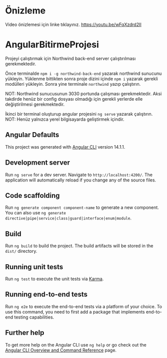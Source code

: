 # Önizleme

Video önizlemesi için linke tıklayınız.
https://youtu.be/wFqXzdrd2II

# AngularBitirmeProjesi

Projeyi çalıştırmak için Northwind back-end server çalıştırılması gerekmektedir.

Önce terminalde `npm i -g northwind-back-end` yazarak northwind sunucunu yükleyin.
Yüklenme bittikten sonra proje dizini içinde `npm i` yazarak gerekli modülleri yükleyin.
Sonra yine terminale `northwind` yazıp çalıştırın.

NOT: Northwind sunucusunun 3030 portunda çalışması gerekmektedir. Aksi takdirde henüz bir config dosyası olmadığı için gerekli yerlerde elle değiştirilmesi gerekmektedir.

İkinci bir terminal oluşturup angular projesini `ng serve` yazarak çalıştırın.
NOT: Henüz yalnızca yerel bilgisayarda geliştirmek içindir.

## Angular Defaults

This project was generated with [Angular CLI](https://github.com/angular/angular-cli) version 14.1.1.

## Development server

Run `ng serve` for a dev server. Navigate to `http://localhost:4200/`. The application will automatically reload if you change any of the source files.

## Code scaffolding

Run `ng generate component component-name` to generate a new component. You can also use `ng generate directive|pipe|service|class|guard|interface|enum|module`.

## Build

Run `ng build` to build the project. The build artifacts will be stored in the `dist/` directory.

## Running unit tests

Run `ng test` to execute the unit tests via [Karma](https://karma-runner.github.io).

## Running end-to-end tests

Run `ng e2e` to execute the end-to-end tests via a platform of your choice. To use this command, you need to first add a package that implements end-to-end testing capabilities.

## Further help

To get more help on the Angular CLI use `ng help` or go check out the [Angular CLI Overview and Command Reference](https://angular.io/cli) page.
